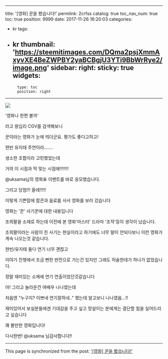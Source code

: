 
---
title: '[영화] 꾼을 봤습니다!'
permlink: 2crfss
catalog: true
toc_nav_num: true
toc: true
position: 9999
date: 2017-11-26 16:20:03
categories:
- kr
tags:
- kr
thumbnail: 'https://steemitimages.com/DQma2psjXmmAxyvXE4BeZWPBY2yaBCBgjU3YTi9BbWrRye2/image.png'
sidebar:
    right:
        sticky: true
widgets:
    -
        type: toc
        position: right
---


![](https://steemitimages.com/DQma2psjXmmAxyvXE4BeZWPBY2yaBCBgjU3YTi9BbWrRye2/image.png)


'영화나 한편 볼까'

라고 왕십리 CGV를 검색해보니

꾼이라는 영화가 눈에 띄더군요.  평가도 좋다고하고!

현빈 유지태 주연이라.......

생소한 조합이라 고민했었는데

거의 이 시점과 딱 맞는 시점에!!!!!!!

@uksama님의 영화표 이벤트를 바로 응모했습니다.

그리고 당첨!!! 올레!!!!!

이렇게 기쁜맘에 팝콘과 음료를 사서 영화를 보러 갔습니다

영화는 '꾼' 사기꾼에 대한 내용입니다

조희팔을 소재로 하는데  이전에 본 영화'마스터' 드라마 '조작'등이 생각이 났습니다.

조희팔이라는 사람이 친 사기는 현실이라고 하기에도 너무 말이 안되다보니 이런 영화가 계속 나오는것 같습니다.

현빈/유지태 둘다 연기 너무 괜찮고

이야기 진행에서 조금 뻔한 반전으로 가는건 있지만 그래도 허술한데가 하나가 없었습니다.

정말 재미있는 소재에 연기 연출이었던것같습니다

아! 그리고 놀라운건 여배우 나나였는데

처음엔 "누구지? 이쁘네 연기잘하네.." 했는데 알고보니 나나였음...!!

재미있어서 보실분들에겐 기대감을 주고 싶고 망설이는 분에게는 결단할 힘을 실어드리고 싶습니다

꽤 볼만한 영화입니다!

다시한번! @uksama 님감사합니다!!

- - -

This page is synchronized from the post: ['[영화] 꾼을 봤습니다!'](https://steemit.com/@virus707/2crfss)
